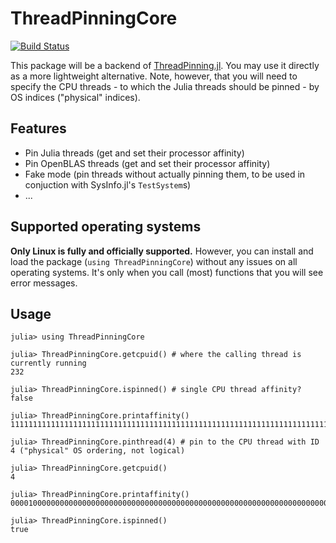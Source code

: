 # ThreadPinningCore

[![Build Status](https://github.com/carstenbauer/ThreadPinningCore.jl/actions/workflows/CI.yml/badge.svg?branch=main)](https://github.com/carstenbauer/ThreadPinningCore.jl/actions/workflows/CI.yml?query=branch%3Amain)

This package will be a backend of [ThreadPinning.jl](https://github.com/carstenbauer/ThreadPinning.jl). You may use it directly as a more lightweight alternative. Note, however, that you will need to specify the CPU threads - to which the Julia threads should be pinned - by OS indices ("physical" indices).

## Features

* Pin Julia threads (get and set their processor affinity)
* Pin OpenBLAS threads (get and set their processor affinity)
* Fake mode (pin threads without actually pinning them, to be used in conjuction with SysInfo.jl's `TestSystem`s)
* ...

## Supported operating systems

**Only Linux is fully and officially supported.** However, you can install and load the package (`using ThreadPinningCore`) without any issues on all operating systems. It's only when you call (most) functions that you will see error messages.

## Usage
```julia-repl
julia> using ThreadPinningCore

julia> ThreadPinningCore.getcpuid() # where the calling thread is currently running
232

julia> ThreadPinningCore.ispinned() # single CPU thread affinity?
false

julia> ThreadPinningCore.printaffinity()
1111111111111111111111111111111111111111111111111111111111111111111111111111111111111111111111111111111111111111111111111111111111111111111111111111111111111111111111111111111111111111111111111111111111111111111111111111111111111111111111111111111111111111

julia> ThreadPinningCore.pinthread(4) # pin to the CPU thread with ID 4 ("physical" OS ordering, not logical)

julia> ThreadPinningCore.getcpuid()
4

julia> ThreadPinningCore.printaffinity()
0000100000000000000000000000000000000000000000000000000000000000000000000000000000000000000000000000000000000000000000000000000000000000000000000000000000000000000000000000000000000000000000000000000000000000000000000000000000000000000000000000000000000000

julia> ThreadPinningCore.ispinned()
true
```
